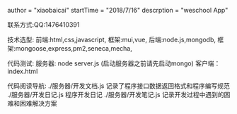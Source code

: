 
author = "xiaobaicai"
startTime = "2018/7/16"
descrption = "weschool App"

联系方式:QQ:1476410391

技术选型:
	前端:html,css,javascript, 框架:mui,vue,
	后端:node.js,mongodb,	  框架:mongoose,express,pm2,seneca,mecha,

代码测试:
	服务器: node server.js (启动服务器之前请先启动mongo)
	客户端：index.html	
	
代码阅读导航:
	./服务器/开发文档.js
		记录了程序接口数据返回格式和程序编写规范
	./服务器/开发日记.js
		程序开发日记
	./服务器/开发笔记.js
		记录开发过程中遇到的困难和困难解决方案

